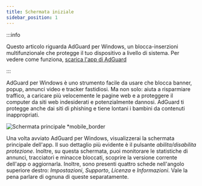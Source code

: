 ```yaml
---
title: Schermata iniziale
sidebar_position: 1
---
```


:::info

Questo articolo riguarda AdGuard per Windows, un blocca-inserzioni multifunzionale che protegge il tuo dispositivo a livello di sistema. Per vedere come funziona, [scarica l'app di AdGuard](https://agrd.io/download-kb-adblock)

:::

AdGuard per Windows è uno strumento facile da usare che blocca banner, popup, annunci video e tracker fastidiosi. Ma non solo: aiuta a risparmiare traffico, a caricare più velocemente le pagine web e a proteggere il computer da siti web indesiderati e potenzialmente dannosi. AdGuard ti protegge anche dai siti di phishing e tiene lontani i bambini da contenuti inappropriati.

![Schermata principale \*mobile_border](https://cdn.adtidy.org/content/kb/ad_blocker/windows/overview/home-screen.png)

Una volta avviato AdGuard per Windows, visualizzerai la schermata principale dell'app. Il suo dettaglio più evidente è il pulsante _abilita/disabilita protezione_. Inoltre, su questa schermata, puoi monitorare le statistiche di annunci, tracciatori e minacce bloccati, scoprire la versione corrente dell'app o aggiornarla. Inoltre, sono presenti quattro schede nell'angolo superiore destro: _Impostazioni_, _Supporto_, _Licenza_ e _Informazioni_. Vale la pena parlare di ognuna di queste separatamente.

